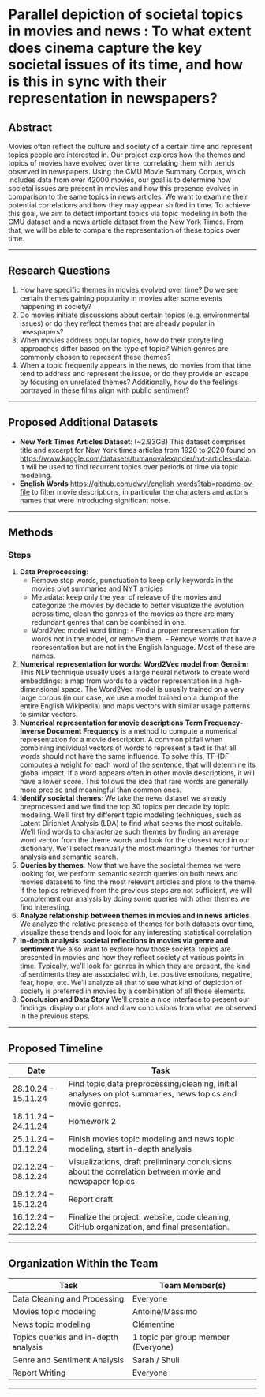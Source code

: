 # Parallel depiction of societal topics in movies and news : To what extent does cinema capture the key societal issues of its time, and how is this in sync with their representation in newspapers?


## Abstract 
Movies often reflect the culture and society of a certain time and represent topics people are interested in. Our project explores how the themes and topics of movies have evolved over time, correlating them with trends observed in newspapers. Using the CMU Movie Summary Corpus, which includes data from over 42000 movies, our goal is to determine how societal issues are present in movies and how this presence evolves in comparison to the same topics in news articles. We want to examine their potential correlations and how they may appear shifted in time. To achieve this goal, we aim to detect important topics via topic modeling in both the CMU dataset and a news article dataset from the New York Times. From that, we will be able to compare the representation of these topics over time.


---

## Research Questions  
1. How have specific themes in movies evolved over time? Do we see certain themes gaining popularity in movies after some events happening in society?
2. Do movies initiate discussions about certain topics (e.g. environmental issues) or do they reflect themes that are already popular in newspapers?
3. When movies address popular topics, how do their storytelling approaches differ based on the type of topic? Which genres are commonly chosen to represent these themes?
4. When a topic frequently appears in the news, do movies from that time tend to address and represent the issue, or do they provide an escape by focusing on unrelated themes? Additionally, how do the feelings portrayed in these films align with public sentiment?


---

## Proposed Additional Datasets  
- **New York Times Articles Dataset**: (~2.93GB)
  This dataset comprises title and excerpt for New York times articles from 1920 to 2020 found on https://www.kaggle.com/datasets/tumanovalexander/nyt-articles-data. It will be used to find recurrent topics over periods of time via topic modeling.
- **English Words**
  https://github.com/dwyl/english-words?tab=readme-ov-file to filter movie descriptions, in particular the characters and actor’s names that were introducing significant noise. 

  

---

## Methods  

### Steps 
1. **Data Preprocessing**:  
    - Remove stop words, punctuation to keep only keywords in the movies plot summaries and NYT articles
    - Metadata: keep only the year of release of the movies and categorize the movies by decade to better visualize the evolution across time, clean the genres of the movies as there are many redundant genres that can be combined in one. 
    - Word2Vec model word fitting:
          - Find a proper representation for words not in the model, or remove them.
          - Remove words that have a representation but are not in the English language. Most of these are names. 
2. **Numerical representation for words**:
   **Word2Vec model from Gensim**: This NLP technique usually uses a large neural network to create word embeddings: a map from words to a vector representation in a high-dimensional space. The Word2Vec model is usually trained on a very large corpus (in our case, we use a model trained on a dump of the entire English Wikipedia) and  maps vectors with similar usage patterns to similar vectors. 
3. **Numerical representation for movie descriptions**
   **Term Frequency-Inverse Document Frequency** is a method to compute a numerical representation for a movie description. A common pitfall when combining individual vectors of words to represent a text is that all  words should not have the same influence. To solve this, TF-IDF computes a weight for each word of the sentence, that will determine its global impact. If a word appears often in other movie descriptions, it will have a lower score. This follows the idea that rare words are generally more precise and meaningful than common ones. 
4. **Identify societal themes**:
    We take the news dataset we already preprocessed and we find the top 30 topics per decade by topic modeling. We’ll first try different topic modeling techniques, such as Latent Dirichlet Analysis (LDA) to find what seems the most suitable. We’ll find words to characterize such themes by finding an average word vector from the theme words and look for the closest word in our dictionary. We’ll select manually the most meaningful themes for further analysis and semantic search. 
5. **Queries by themes**:
   Now that we have the societal themes we were looking for, we perform semantic search queries on both news and movies datasets to find the most relevant articles and plots to the theme. If the topics retrieved from the previous steps are not sufficient, we will complement our analysis by doing some queries with other themes we find interesting.
6. **Analyze relationship between themes in movies and in news articles**
    We analyze the relative presence of themes for both datasets over time, visualize these trends and look for any interesting statistical correlation
7. **In-depth analysis: societal reflections in movies via genre and sentiment**
    We also want to explore how those societal topics are presented in movies and how they reflect society at various points in time. Typically, we’ll look for genres in which they are present, the kind of sentiments they are associated with, i.e. positive emotions, negative, fear, hope, etc. We’ll analyze all that to see what kind of depiction of society is preferred in movies by a combination of all those elements.
8. **Conclusion and Data Story**
We’ll create a nice interface to present our findings, display our plots and draw conclusions from what we observed in the previous steps.
---

## Proposed Timeline  

| **Date**          | **Task**                                                                                     |
|--------------------|---------------------------------------------------------------------------------------------|
| 28.10.24 – 15.11.24 | Find topic,data preprocessing/cleaning, initial analyses on plot summaries, news topics and movie genres. |
| 18.11.24 – 24.11.24 | Homework 2   |
| 25.11.24 – 01.12.24 | Finish movies topic modeling and news topic modeling, start in-depth analysis     |
| 02.12.24 – 08.12.24 | Visualizations, draft preliminary conclusions about the correlation between movie and newspaper topics |
| 09.12.24 – 15.12.24 | Report draft                                         |
| 16.12.24 – 22.12.24 | Finalize the project: website, code cleaning, GitHub organization, and final presentation.  |

---

## Organization Within the Team  

| **Task**                     | **Team Member(s)**   |
|-------------------------------|----------------------|
| Data Cleaning and Processing  | Everyone |
| Movies topic modeling | Antoine/Massimo|
| News topic modeling               | Clémentine |
| Topics queries and in-depth analysis   | 1 topic per group member (Everyone) |
| Genre and Sentiment Analysis           | Sarah / Shuli|
| Report Writing                | Everyone |

---
